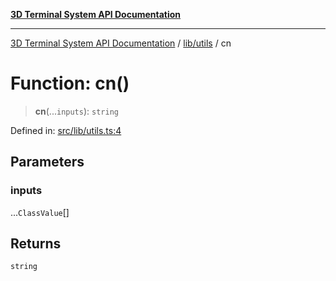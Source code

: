 [**3D Terminal System API Documentation**](../../../README.md)

***

[3D Terminal System API Documentation](../../../README.md) / [lib/utils](../README.md) / cn

# Function: cn()

> **cn**(...`inputs`): `string`

Defined in: [src/lib/utils.ts:4](https://github.com/Dicommunitas/ThreeJS_Terminal_3D/blob/20cf40967bd739fbee6d804c3e821483cc482c65/src/lib/utils.ts#L4)

## Parameters

### inputs

...`ClassValue`[]

## Returns

`string`
